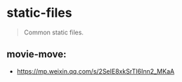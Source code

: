 # static-files
> Common static files.

## movie-move:
+ https://mp.weixin.qq.com/s/2SeIE8xkSrTI6Inn2_MKaA